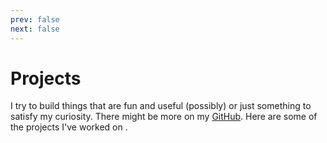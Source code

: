 ```yaml
---
prev: false
next: false
---
```

# Projects

I try to build things that are fun and useful (possibly) or just something to satisfy my curiosity. There might be more on my [GitHub](https://github.com/theakhandpatel/). Here are some of the projects I've worked on .


<div class="projects-grid">

  <ProjectCard
    title="MonkeyLang Interpreter 🐵"
    description="Go implementation of the Monkey programming language Interpreter."
    subtext="Go · Interpreter · Programming Language"
    image="/images/monkeylang.webp"
    link="/projects/interpreter"
    repo="https://github.com/theakhandpatel/monkeylang-go"
  />

  <ProjectCard 
    title="CacheCow 🐄"
    description="An in-memory key-value store server implementation written in Go."
    subtext="Go · Redis · Key-Value Store"
    image="/images/cachecow.webp"
    link="/projects/redis-server"
    repo="https://github.com/theakhandpatel/redis-server"
  />

  <ProjectCard
    title="Chopper ✂️"
    description="An URL shortener API in golang."
    subtext="Go · API · URL Shortener"
    image="/images/chopper.webp"
    link="/projects/chopper"
    repo="https://github.com/theakhandpatel/Chopper"
    demo="https://chopper-url.herokuapp.com"
  />

  <ProjectCard
    title="MovieDB 🎬"
    description="Manage Movie Data with the MovieDB API - Efficient, and Easy! 🍿🌟"
    subtext="API · Movie Database · Data Management"
    image="/images/moviedb.webp"
    link="/projects/moviedb"
    repo="https://github.com/theakhandpatel/MovieDB"
  />

  <ProjectCard
    title="Firegram 🖼️"
    description="A React and Firebase-powered web app for seamless cloud-based image storage and organization."
    subtext="React · Firebase · Cloud Storage"
    image="/images/firegram.webp"
    link="/projects/firegram"
    repo="https://github.com/theakhandpatel/Firebase-gallery"
    demo="https://firegram-gallery.web.app"
  />

  <ProjectCard
    title="Word Count 📊"
    description="A Go implementation of the Unix `wc` command, providing detailed statistics about files or input from the standard input (stdin)."
    subtext="Go · Unix · Command-line Tool"
    image="/images/wcgo.webp"
    link="/projects/wcgo"
    repo="https://github.com/theakhandpatel/wcgo"
  />

  <ProjectCard
    title="SnippetBox 📝"
    description="A web application that allows users to create and share text snippets with an expiration time."
    subtext="Go · MySQL · HTML · CSS · JavaScript"
    image="/images/snippetbox.webp"
    link="/projects/snippetbox"
    repo="https://github.com/theakhandpatel/snippetbox"
  />
</div>

<style>
.projects-grid {
  display: grid;
  grid-template-columns: repeat(auto-fill, minmax(300px, 1fr));
  gap: 20px;
}
</style>